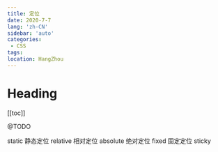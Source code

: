```yaml
---
title: 定位
date: 2020-7-7
lang: 'zh-CN'
sidebar: 'auto'
categories:
 - CSS
tags: 
location: HangZhou
---
```


# Heading
[[toc]]

@TODO

static 静态定位
relative 相对定位
absolute 绝对定位
fixed 固定定位
sticky 